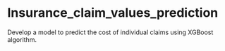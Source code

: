 # Insurance_claim_values_prediction
Develop a model to predict the cost of individual claims using XGBoost algorithm.

